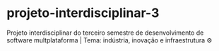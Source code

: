 # projeto-interdisciplinar-3
Projeto interdisciplinar do terceiro semestre de desenvolvimento de software multplataforma | Tema: indústria, inovação e infraestrutura  ⚙
